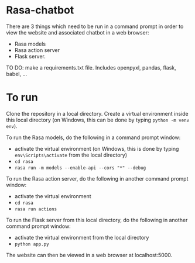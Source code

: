 # Rasa-chatbot

There are 3 things which need to be run in a command prompt in order to view the website and associated chatbot in a web browser:
- Rasa models
- Rasa action server
- Flask server.

TO DO: make a requirements.txt file. Includes openpyxl, pandas, flask, babel, ...

# To run

Clone the repository in a local directory. Create a virtual environment inside this local directory (on Windows, this can be done by typing `python -m venv env`). 

To run the Rasa models, do the following in a command prompt window:
- activate the virtual environment (on Windows, this is done by typing `env\Scripts\activate` from the local directory)
- `cd rasa`
- `rasa run -m models --enable-api --cors "*" --debug`

To run the Rasa action server, do the following in another command prompt window:
- activate the virtual environment
- `cd rasa`
- `rasa run actions`

To run the Flask server from this local directory, do the following in another command prompt window:
- activate the virtual environment from the local directory
- `python app.py`

The website can then be viewed in a web browser at localhost:5000.
